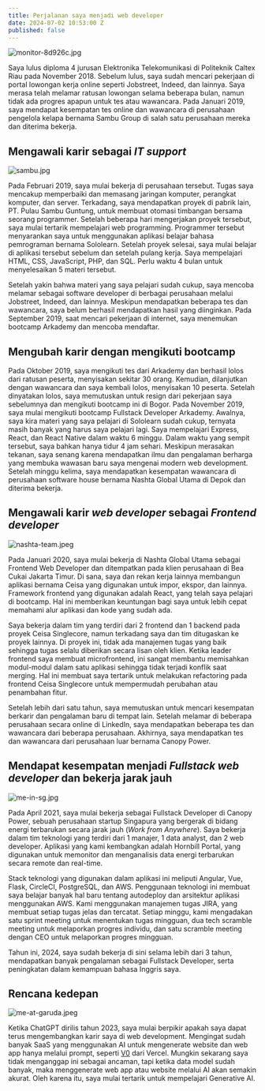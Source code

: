 ```yaml
---
title: Perjalanan saya menjadi web developer
date: 2024-07-02 10:53:00 Z
published: false
---
```


![monitor-8d926c.jpg](/uploads/monitor.jpg)

Saya lulus diploma 4 jurusan Elektronika Telekomunikasi di Politeknik Caltex Riau pada November 2018. Sebelum lulus, saya sudah mencari pekerjaan di portal lowongan kerja online seperti Jobstreet, Indeed, dan lainnya. Saya merasa telah melamar ratusan lowongan selama beberapa bulan, namun tidak ada progres apapun untuk tes atau wawancara. Pada Januari 2019, saya mendapat kesempatan tes online dan wawancara di perusahaan pengelola kelapa bernama Sambu Group di salah satu perusahaan mereka dan diterima bekerja.

## Mengawali karir sebagai *IT support*

![sambu.jpg](/uploads/sambu.jpg)

Pada Februari 2019, saya mulai bekerja di perusahaan tersebut. Tugas saya mencakup memperbaiki dan memasang jaringan komputer, perangkat komputer, dan server. Terkadang, saya mendapatkan proyek di pabrik lain, PT. Pulau Sambu Guntung, untuk membuat otomasi timbangan bersama seorang programmer. Setelah beberapa hari mengerjakan proyek tersebut, saya mulai tertarik mempelajari web programming. Programmer tersebut menyarankan saya untuk menggunakan aplikasi belajar bahasa pemrograman bernama Sololearn. Setelah proyek selesai, saya mulai belajar di aplikasi tersebut sebelum dan setelah pulang kerja. Saya mempelajari HTML, CSS, JavaScript, PHP, dan SQL. Perlu waktu 4 bulan untuk menyelesaikan 5 materi tersebut.

Setelah yakin bahwa materi yang saya pelajari sudah cukup, saya mencoba melamar sebagai software developer di berbagai perusahaan melalui Jobstreet, Indeed, dan lainnya. Meskipun mendapatkan beberapa tes dan wawancara, saya belum berhasil mendapatkan hasil yang diinginkan. Pada September 2019, saat mencari pekerjaan di internet, saya menemukan bootcamp Arkademy dan mencoba mendaftar.

## Mengubah karir dengan mengikuti bootcamp

Pada Oktober 2019, saya mengikuti tes dari Arkademy dan berhasil lolos dari ratusan peserta, menyisakan sekitar 30 orang. Kemudian, dilanjutkan dengan wawancara dan saya kembali lolos, menyisakan 10 peserta. Setelah dinyatakan lolos, saya memutuskan untuk resign dari pekerjaan saya sebelumnya dan mengikuti bootcamp ini di Bogor. Pada November 2019, saya mulai mengikuti bootcamp Fullstack Developer Arkademy. Awalnya, saya kira materi yang saya pelajari di Sololearn sudah cukup, ternyata masih banyak yang harus saya pelajari lagi. Saya mempelajari Express, React, dan React Native dalam waktu 6 minggu. Dalam waktu yang sempit tersebut, saya bahkan hanya tidur 4 jam sehari. Meskipun merasakan tekanan, saya senang karena mendapatkan ilmu dan pengalaman berharga yang membuka wawasan baru saya mengenai modern web development. Setelah minggu kelima, saya mendapatkan kesempatan wawancara di perusahaan software house bernama Nashta Global Utama di Depok dan diterima bekerja.

## Mengawali karir *web developer* sebagai *Frontend developer*

![nashta-team.jpeg](/uploads/nashta-team.jpeg)

Pada Januari 2020, saya mulai bekerja di Nashta Global Utama sebagai Frontend Web Developer dan ditempatkan pada klien perusahaan di Bea Cukai Jakarta Timur. Di sana, saya dan rekan kerja lainnya membangun aplikasi bernama Ceisa yang digunakan untuk impor, ekspor, dan lainnya. Framework frontend yang digunakan adalah React, yang telah saya pelajari di bootcamp. Hal ini memberikan keuntungan bagi saya untuk lebih cepat memahami alur aplikasi dan kode yang sudah ada.

Saya bekerja dalam tim yang terdiri dari 2 frontend dan 1 backend pada proyek Ceisa Singlecore, namun terkadang saya dan tim ditugaskan ke proyek lainnya. Di proyek ini, tidak ada manajemen tugas yang baik sehingga tugas selalu diberikan secara lisan oleh klien. Ketika leader frontend saya membuat microfrontend, ini sangat membantu memisahkan modul-modul dalam satu aplikasi sehingga tidak terjadi konflik saat merging. Hal ini membuat saya tertarik untuk melakukan refactoring pada frontend Ceisa Singlecore untuk mempermudah perubahan atau penambahan fitur.

Setelah lebih dari satu tahun, saya memutuskan untuk mencari kesempatan berkarir dan pengalaman baru di tempat lain. Setelah melamar di beberapa perusahaan secara online di LinkedIn, saya mendapatkan beberapa tes dan wawancara dari beberapa perusahaan. Akhirnya, saya mendapatkan tes dan wawancara dari perusahaan luar bernama Canopy Power.

## Mendapat kesempatan menjadi *Fullstack web developer* dan bekerja jarak jauh

![me-in-sg.jpg](/api/v2/sites/6680f0b7aaaf324772b0e8ef/source/_uploads/me-in-sg.jpg?download "foto di merlion ketika mengujungi kantor perusahaan di singapura")

Pada April 2021, saya mulai bekerja sebagai Fullstack Developer di Canopy Power, sebuah perusahaan startup Singapura yang bergerak di bidang energi terbarukan secara jarak jauh (*Work from Anywhere*). Saya bekerja dalam tim teknologi yang terdiri dari 1 manajer, 1 data analyst, dan 2 web developer. Aplikasi yang kami kembangkan adalah Hornbill Portal, yang digunakan untuk memonitor dan menganalisis data energi terbarukan secara remote dan real-time.

Stack teknologi yang digunakan dalam aplikasi ini meliputi Angular, Vue, Flask, CircleCI, PostgreSQL, dan AWS. Penggunaan teknologi ini membuat saya belajar banyak hal baru tentang autodeploy dan arsitektur aplikasi menggunakan AWS. Kami menggunakan manajemen tugas JIRA, yang membuat setiap tugas jelas dan tercatat. Setiap minggu, kami mengadakan satu sprint meeting untuk menentukan tugas mingguan, dua tech scramble meeting untuk melaporkan progres individu, dan satu scramble meeting dengan CEO untuk melaporkan progres mingguan.

Tahun ini, 2024, saya sudah bekerja di sini selama lebih dari 3 tahun, mendapatkan banyak pengalaman sebagai Fullstack Developer, serta peningkatan dalam kemampuan bahasa Inggris saya.

## Rencana kedepan

![me-at-garuda.jpeg](/uploads/me-at-garuda.jpeg)

Ketika ChatGPT dirilis tahun 2023, saya mulai berpikir apakah saya dapat terus mengembangkan karir saya di web development. Mengingat sudah banyak SaaS yang menggunakan AI untuk mengenerate website dan web app hanya melalui prompt, seperti [V0](https://v0.dev) dari Vercel. Mungkin sekarang saya tidak menganggap ini sebagai ancaman, tapi ketika data model sudah banyak, maka menggenerate web app atau website melalui AI akan semakin akurat. Oleh karena itu, saya mulai tertarik untuk mempelajari Generative AI.